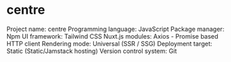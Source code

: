 # centre

Project name: centre
Programming language: JavaScript
Package manager: Npm
UI framework: Tailwind CSS
Nuxt.js modules: Axios - Promise based HTTP client
Rendering mode: Universal (SSR / SSG)
Deployment target: Static (Static/Jamstack hosting)
Version control system: Git
